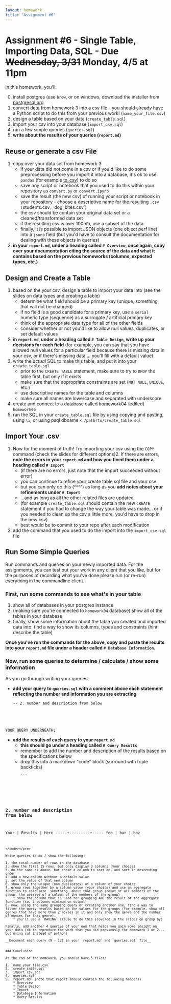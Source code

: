 ```yaml
---
layout: homework
title: "Assignment #6"
---
```

<style>
.hl {
	background-color: yellow;
}
img {
    border: 1px solid #000;
}

.warning {
    background-color: yellow;
    color: #aa1122;
    font-weight: bold;
}

.hidden {
    display: none;
}

.hintButton {
    color: #7788ff;
    cursor: pointer;
}
</style>
<script>
document.addEventListener('DOMContentLoaded', hideHints);

function hideHints(evt) {
    document.querySelectorAll('.hint').forEach((ele, i) => {
        const div = document.createElement('div');
        div.id = 'hint' + i + 'Button';
        ele.id = 'hint' + i;
        ele.classList.add('hidden');
        div.addEventListener('click', onClick);
        div.textContent = 'Show Hint';
        div.className = 'hintButton';
        ele.parentNode.insertBefore(div, ele);
    });

}

function onClick(evt) {
    const hintId = this.id.replace('Button', '');
    const hint = document.getElementById(hintId);
    hint.classList.toggle('hidden');
    this.textContent = this.textConent === 'Show Hint' ? 'Hide Hint' : 'Show Hint';
}
</script>

# Assignment #6 - Single Table, Importing Data, SQL - Due <strike>Wednesday, 3/31</strike> Monday, 4/5  at 11pm

In this homework, you'll:

0. install postgres (use `brew`, or on windows, download the installer from [postgresql.org](https://www.postgresql.org/download/)
1. convert data from homework 3 into a csv file - you should already have a Python script to do this from your previous work! (`name_your_file.csv`)
2. design a table based on your data (`create_table.sql`)
3. import your csv into your database (`import_csv.sql`)
4. run a few simple queries (`queries.sql`)
5. __write about the results of your queries (`report.md`)__


## Reuse or generate a csv File


1. copy over your data set from homework 3
	* if your data did not come in a csv or if you'd like to do some preprocessing before you import it into a database, it's ok to use `pandas` (for example [to_csv](https://pandas.pydata.org/pandas-docs/stable/reference/api/pandas.DataFrame.to_csv.html)) to do so
	* save any script or notebook that you used to do this within your repository as `convert.py` or `convert.ipynb`
	* save the result (the new csv) of running your script or notebook in your repository - choose a descriptive name for the resulting `.csv (`students.csv`, `dog_bites.csv`) 
	* the csv should be contain your original data set or a cleaned/transformed data set
	* if the resulting csv is over 100mb, use a subset of the data
    * finally, it is possible to import JSON objects (one object perf line) into a `jsonb` field (but you'd have to consult the documentation for dealing with these objects in queries)
3. __in your `report.md`, under a heading called `# Overview`, once again, copy over your documentation citing the source of the data and what it contains based on the previous homeworks (columns, expected types, etc.)__

## Design and Create a Table

1. based on the your csv, design a table to import your data into (see the slides on data types and creating a table)
	* determine what field should be a primary key (unique, something that will not be changed)
	* if no field is a good candidate for a primary key, use a `serial` numeric type (sequence) as a surrogate / artificial primary key
	* think of the appropriate data type for all of the other fields
	* consider whether or not you'd like to allow null values, duplicates, or set default values
2. __in `report.md`, under a heading called `# Table Design`,  write up your decisions for each field__ (for example, you can say that you have allowed null values for a particular field because there is missing data in your csv, or if there's missing data ... you'll fill with a default value)
3. write the _actual_ SQL to make this table, and put it into your `create_table.sql`
	* prior to the `CREATE TABLE` statement, make sure to try to `DROP` the table first, but only if it exists
	* make sure that the appropriate constraints are set (`NOT NULL`, `UNIQUE`, etc.)
	* use descriptive names for the table and columns
	* make sure all names are lowercase and separated with underscore
4. create and connect to a database called <strike>homework04</strike> (edited) `homework06`
5. run the SQL in your `create_table.sql` file by using copying and pasting, using `\i`, or using psql dbname < `/path/to/create_table.sql`

## Import Your .csv

1. Now for the moment of truth! Try importing your csv using the `COPY` command (check the slides for different options)2. If there are errors, __note the errors in your `report.md` and how you fixed them under a heading called `# Import`__
	* (if there are no errors, just note that the import succeeded without error)
	* you can continue to refine your create table sql file and your csv
	* but you can only do this (^^^^)  as long as you __add notes about your refinements under `# Import`__
	* ...and as long as all the other related files are updated 
	* (for example `create_table.sql` should contain the new `CREATE` statement if you had to change the way your table was made... or if you needed to clean up the csv a little more, you'd have to drop in the new csv)
	* best would be to commit to your repo after each modification
3. add the command that you used to do the import into the `import_csv.sql` file


## Run Some Simple Queries

Run commands and queries on your newly imported data. For the assignments, you can test out your work in any client that you like, but for the purposes of recording what you've done please run (or re-run) everything in the commandline client.

### First, run some commands to see what's in your table

1. show all of databases in your postgres instance
2. (making sure you're connected to `homework04` database) show all of the tables in your database
3. finally, show some information about the table you created and imported data into: find a way to show its columns, types and constraints (hint: describe the table)

__Once you've run the commands for the above, copy and paste the results into your `report.md` file under a header called `# Database Information`.__

### Now, run some queries to determine / calculate / show some information

As you go through writing your queries:

* __add your query to `queries.sql` with a comment above each statement reflecting the number and information you are extracting__
	<pre><code data-trim contenteditable>-- 2. number and description from below	
YOUR QUERY UNDERNEATH;
</code></pre>
* __add the results of each query to your `report.md`__
	* __this should go under a heading called `# Query Results`__
	* remember to add the number and description of the results based on the specifications below
	* drop this into a markdown "code" block (surround with triple backticks)
		<pre><code data-trim contenteditable>```
### 2. number and description from below		
Your | Results | Here
-----+---------+-----
foo  | bar     | baz
```
</code></pre>

Write queries to do / show the following:

1. the total number of rows in the database
2. show the first 15 rows, but only display 3 columns (your choice)
3. do the same as above, but chose a column to sort on, and sort in descending order
4. add a new column without a default value
5. set the value of that new column
6. show only the unique (non duplicates) of a column of your choice
7. group rows together by a column value (your choice) and use an aggregate function to calculate _something_ about that group (count of all members of the group, the average of a column of the members of the group)
	* show the column that is used for grouping AND the result of the aggregate function (so, 2 columns minimum on output)
8. now, using the same grouping query or creating another one, find a way to filter the query results based on the values for the groups (for example, show all genres that have more than 2 movies in it and only show the genre and the number of movies for that genre).
	* you'll use a `HAVING` clause to do this (covered in the slides on group by)

Finally, add another 4 queries of your own that helps you gain some insight on your data (ok to reproduce the work that you did previously for homework 1 or 2... but using sql instead of python)

__Document each query (9 - 12) in your `report.md` and `queries.sql` file__


### Conclusion

At the end of the homework, you should have 5 files:

1. `name_your_file.csv`
2. `create_table.sql`
3. `import_csv.sql`
4. `queries.sql`
5. `report.md` (note that report should contain the following headers)
	* Overview
	* Table Design
	* Import
	* Database Information
	* Query Results
	
